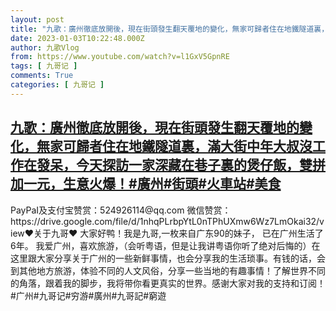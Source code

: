 ```yaml
---
layout: post
title: "九歌：廣州徹底放開後，現在街頭發生翻天覆地的變化，無家可歸者住在地鐵隧道裏，滿大街中年大叔沒工作在發呆，今天探訪一家深藏在巷子裏的煲仔飯，雙拼加一元，生意火爆！#廣州#街頭#火車站#美食"
date: 2023-01-03T10:22:48.000Z
author: 九歌Vlog
from: https://www.youtube.com/watch?v=l1GxV5GpnRE
tags: [ 九哥记 ]
comments: True
categories: [ 九哥记 ]
---
```

<!--1672741368000-->
[九歌：廣州徹底放開後，現在街頭發生翻天覆地的變化，無家可歸者住在地鐵隧道裏，滿大街中年大叔沒工作在發呆，今天探訪一家深藏在巷子裏的煲仔飯，雙拼加一元，生意火爆！#廣州#街頭#火車站#美食](https://www.youtube.com/watch?v=l1GxV5GpnRE)
------

<div>
PayPaI及支付宝赞赏：524926114@qq.com 微信赞赏：https://drive.google.com/file/d/1nhqPLrbpYtL0nTPhUXmw6Wz7LmOkai32/view♥关于九哥♥ 大家好鸭！我是九哥,一枚来自广东90的妹子， 已在广州生活了6年。 我爱广州，喜欢旅游，（会听粤语，但是让我讲粤语你听了绝对后悔的）在这里跟大家分享关于广州的一些新鲜事情，也会分享我的生活琐事。有钱的话，会到其他地方旅游，体验不同的人文风俗，分享一些当地的有趣事情！了解世界不同的角落，跟着我的脚步，我将带你看更真实的世界。感谢大家对我的支持和订阅！#广州#九哥记#穷游#廣州#九哥記#窮遊
</div>
